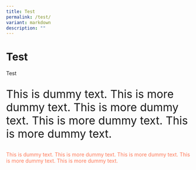 ```yaml
---
title: Test
permalink: /test/
variant: markdown
description: ""
---
```

<h1> Test</h1>
<p>Test</p>

<p style="font-size: 30px">This is dummy text. This is more dummy text. This is more dummy text. This is more dummy text. This is more dummy text. </p>

<p style="color: #FF7A59">This is dummy text. This is more dummy text. This is more dummy text. This is more dummy text. This is more dummy text.</p>